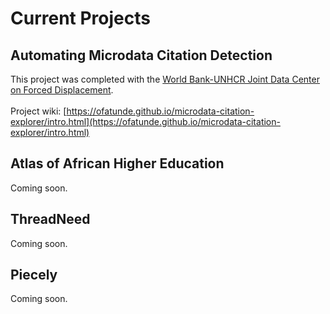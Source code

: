# Current Projects

## Automating Microdata Citation Detection
This project was completed with the [World Bank-UNHCR Joint Data Center on Forced Displacement](https://www.jointdatacenter.org/).
<br/>
<br/>
Project wiki: [https://ofatunde.github.io/microdata-citation-explorer/intro.html](https://ofatunde.github.io/microdata-citation-explorer/intro.html)

## Atlas of African Higher Education
Coming soon.

## ThreadNeed
Coming soon.

## Piecely
Coming soon.

